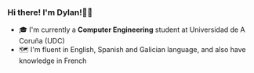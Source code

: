 ### Hi there! I'm Dylan!👨‍💻

- 🎓 I'm currently a **Computer Engineering** student at Universidad de A Coruña (UDC)
- 🗺️ I'm fluent in English, Spanish and Galician language, and also have knowledge in French
<!--
**dylanvf/dylanvf** is a ✨ _special_ ✨ repository because its `README.md` (this file) appears on your GitHub profile.

Here are some ideas to get you started:

- 🔭 I’m currently working on ...
- 🌱 I’m currently learning ...
- 👯 I’m looking to collaborate on ...
- 🤔 I’m looking for help with ...
- 💬 Ask me about ...
- 📫 How to reach me: ...
- 😄 Pronouns: ...
- ⚡ Fun fact: ...
-->
